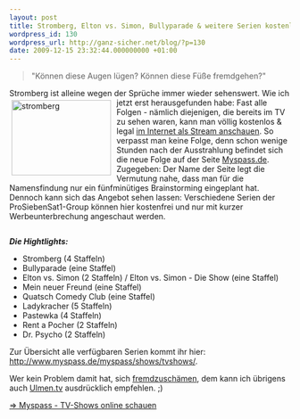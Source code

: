 ```yaml
---
layout: post
title: Stromberg, Elton vs. Simon, Bullyparade & weitere Serien kostenlos online schauen
wordpress_id: 130
wordpress_url: http://ganz-sicher.net/blog/?p=130
date: 2009-12-15 23:32:44.000000000 +01:00
---
```



> "Können diese Augen lügen? Können diese Füße fremdgehen?"

Stromberg ist alleine wegen der Sprüche immer wieder sehenswert. <img class="borderimg" style="float:left; padding: 2px; margin: 2px;margin-right: 8px;" title="stromberg" src="/wp-content/uploads/stromberg3.jpg" alt="stromberg" width="178" height="135" /> Wie ich jetzt erst herausgefunden habe: Fast alle Folgen - nämlich diejenigen, die bereits im TV zu sehen waren, kann man völlig kostenlos &amp; legal <a title="Stromberg kostenlos schauen" href="http://www.myspass.de/myspass/shows/tvshows/stromberg/" target="_blank">im Internet als Stream anschauen</a>. So verpasst man keine Folge, denn schon wenige Stunden nach der Ausstrahlung befindet sich die neue Folge auf der Seite <a href="http://www.myspass.de" target="_self">Myspass.de</a>. Zugegeben: Der Name der Seite legt die Vermutung nahe, dass man für die Namensfindung nur ein fünfminütiges Brainstorming eingeplant hat. Dennoch kann sich das Angebot sehen lassen: Verschiedene Serien der ProSiebenSat1-Group können hier kostenfrei und nur mit kurzer Werbeunterbrechung angeschaut werden.
<div id="clearer" style="clear:both;"></div>

<p style="text-align: left;"><em><strong>Die Hightlights:</strong></em></p>

<ul>
	<li>Stromberg (4 Staffeln)</li>
	<li>Bullyparade (eine Staffel)</li>
	<li>Elton vs. Simon (2 Staffeln) / Elton vs. Simon - Die Show (eine Staffel)</li>
	<li>Mein neuer Freund (eine Staffel)</li>
	<li>Quatsch Comedy Club (eine Staffel)</li>
	<li>Ladykracher (5 Staffeln)</li>
	<li>Pastewka (4 Staffeln)</li>
	<li>Rent a Pocher (2 Staffeln)</li>
	<li>Dr. Psycho (2 Staffeln)</li>
</ul>
Zur Übersicht alle verfügbaren Serien kommt ihr hier: <a title="Myspass - TV-Shows online schauen" href="http://www.myspass.de/myspass/shows/tvshows/" target="_blank">http://www.myspass.de/myspass/shows/tvshows/</a>.

Wer kein Problem damit hat, sich <a href="http://de.uncyclopedia.org/wiki/Scham#Fremdscham" target="_blank">fremdzuschämen</a>, dem kann ich übrigens auch <a href="http://www.myspass.de/myspass/ulmentv/" target="_blank">Ulmen.tv</a> ausdrücklich empfehlen. ;)

<a title="Myspass - TV-Shows online schauen" href="http://www.myspass.de/myspass/shows/tvshows/" target="_blank">=> Myspass - TV-Shows online schauen</a>


